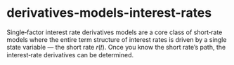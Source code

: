 # derivatives-models-interest-rates
Single‑factor interest rate derivatives models are a core class of short‑rate models where the entire term structure of interest rates is driven by a single state variable — the short rate 
𝑟(𝑡). Once you know the short rate’s path, the interest‑rate derivatives can be determined.

